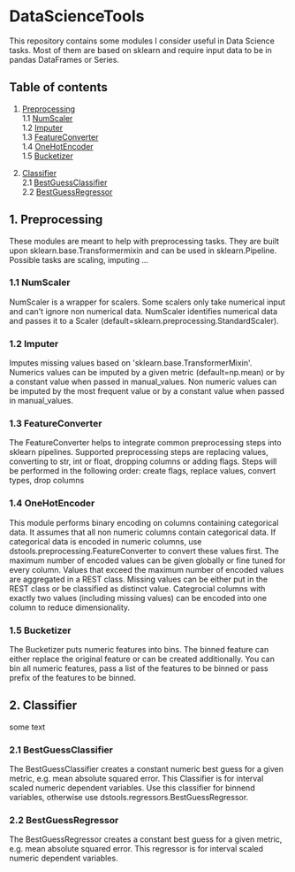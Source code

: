 # DataScienceTools

This repository contains some modules I consider useful in Data Science tasks. Most of them are based on sklearn and require input data to be in pandas DataFrames or Series.

## Table of contents

1. [ Preprocessing ](#preprocessing) <br>
1.1 [ NumScaler ](#numscaler) <br>
1.2 [ Imputer ](#imputer) <br>
1.3 [ FeatureConverter ](#featureconverter) <br>
1.4 [ OneHotEncoder ](#onehotencoder) <br>
1.5 [ Bucketizer ](#bucketizer) <br>

2. [ Classifier ](#classifier) <br>
2.1 [ BestGuessClassifier ](#bestguessclassifier) <br>
2.2 [ BestGuessRegressor ](#bestguessregressor) <br>

<a name="preprocessing"></a>
## 1. Preprocessing

These modules are meant to help with preprocessing tasks. They are built upon sklearn.base.Transformermixin and can be used in sklearn.Pipeline. Possible tasks are scaling, imputing ...


<a name="numscaler"></a>
### 1.1 NumScaler

NumScaler is a wrapper for scalers. Some scalers only take numerical input and can't ignore non numerical data. NumScaler identifies numerical data and passes it to a Scaler (default=sklearn.preprocessing.StandardScaler).


<a name="imputer"></a>
### 1.2 Imputer

Imputes missing values based on 'sklearn.base.TransformerMixin'. Numerics values can be imputed by a given metric (default=np.mean) or by a constant value when passed in manual_values. Non numeric values can be imputed by the most frequent value or by a constant value when passed in manual_values.


<a name="featureconverter"></a>
### 1.3 FeatureConverter

The FeatureConverter helps to integrate common preprocessing steps into sklearn pipelines. Supported preprocessing steps are replacing values, converting to str, int or float, dropping columns or adding flags. Steps will be performed in the following order: create flags, replace values, convert types, drop columns


<a name="onehotencoder"></a>
### 1.4 OneHotEncoder

This module performs binary encoding on columns containing categorical data.
It assumes that all non numeric columns contain categorical data. If categorical data is encoded in numeric columns, use dstools.preprocessing.FeatureConverter to convert these values first. The maximum number of encoded values can be given globally or fine tuned for every column. Values that exceed the maximum number of encoded values are aggregated in a REST class. Missing values can be either put in the REST class or be classified as distinct value. Categrocial columns with exactly two values (including missing values) can be encoded into one column to reduce dimensionality.

<a name="bucketizer"></a>
### 1.5 Bucketizer

The Bucketizer puts numeric features into bins. The binned feature can either replace the original feature or can be created additionally. You can bin all numeric features, pass a list of the features to be binned or pass prefix of the features to be binned.


<a name="classifier"></a>
## 2. Classifier

some text


<a name="bestguessclassifier"></a>
### 2.1 BestGuessClassifier

The BestGuessClassifier creates a constant numeric best guess for a given metric, e.g. mean absolute squared error. This Classifier is for interval scaled numeric dependent variables. Use this classifier for binnend variables, otherwise use dstools.regressors.BestGuessRegressor.


<a name="bestguessregressor"></a>
### 2.2 BestGuessRegressor

The BestGuessRegressor creates a constant best guess for a given metric, e.g. mean absolute squared error. This regressor is for interval scaled numeric dependent variables. 